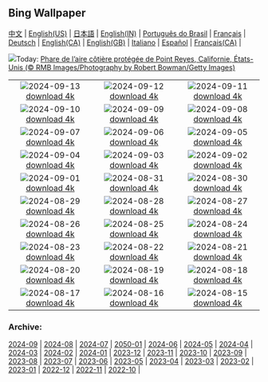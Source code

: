 ## Bing Wallpaper
[中文](README.md) |                     [English(US)](en-US.md) |                     [日本語](ja-JP.md) |                     [English(IN)](en-IN.md) |                     [Português do Brasil](pt-BR.md) |                     [Français](fr-FR.md) |                     [Deutsch](de-DE.md) |                     [English(CA)](en-CA.md) |                     [English(GB)](en-GB.md) |                     [Italiano](it-IT.md) |                     [Español](es-ES.md) |                     [Français(CA)](fr-CA.md) |                    

![](https://www.bing.com/th?id=OHR.PointReyes_FR-CA7458901989_UHD.jpg&w=1000)Today: [Phare de l’aire côtière protégée de Point Reyes, Californie, États-Unis (© RMB Images/Photography by Robert Bowman/Getty Images)](https://www.bing.com/th?id=OHR.PointReyes_FR-CA7458901989_UHD.jpg)

|      |      |      |
| :----: | :----: | :----: |
|![](https://www.bing.com/th?id=OHR.DolphinReunion_FR-CA7174667169_UHD.jpg&pid=hp&w=384&h=216&rs=1&c=4)2024-09-13 [download 4k](https://www.bing.com/th?id=OHR.DolphinReunion_FR-CA7174667169_UHD.jpg)|![](https://www.bing.com/th?id=OHR.RedFoxMother_FR-CA7012903357_UHD.jpg&pid=hp&w=384&h=216&rs=1&c=4)2024-09-12 [download 4k](https://www.bing.com/th?id=OHR.RedFoxMother_FR-CA7012903357_UHD.jpg)|![](https://www.bing.com/th?id=OHR.BridgeLisbon_FR-CA6897114231_UHD.jpg&pid=hp&w=384&h=216&rs=1&c=4)2024-09-11 [download 4k](https://www.bing.com/th?id=OHR.BridgeLisbon_FR-CA6897114231_UHD.jpg)|
|![](https://www.bing.com/th?id=OHR.IguazuRainbow_FR-CA6693865671_UHD.jpg&pid=hp&w=384&h=216&rs=1&c=4)2024-09-10 [download 4k](https://www.bing.com/th?id=OHR.IguazuRainbow_FR-CA6693865671_UHD.jpg)|![](https://www.bing.com/th?id=OHR.StockholmLibrary_FR-CA6494149468_UHD.jpg&pid=hp&w=384&h=216&rs=1&c=4)2024-09-09 [download 4k](https://www.bing.com/th?id=OHR.StockholmLibrary_FR-CA6494149468_UHD.jpg)|![](https://www.bing.com/th?id=OHR.SantaCruzHummer_FR-CA6245951052_UHD.jpg&pid=hp&w=384&h=216&rs=1&c=4)2024-09-08 [download 4k](https://www.bing.com/th?id=OHR.SantaCruzHummer_FR-CA6245951052_UHD.jpg)|
|![](https://www.bing.com/th?id=OHR.GlenariffPark_FR-CA4962368501_UHD.jpg&pid=hp&w=384&h=216&rs=1&c=4)2024-09-07 [download 4k](https://www.bing.com/th?id=OHR.GlenariffPark_FR-CA4962368501_UHD.jpg)|![](https://www.bing.com/th?id=OHR.TIFF2024_FR-CA3341034241_UHD.jpg&pid=hp&w=384&h=216&rs=1&c=4)2024-09-06 [download 4k](https://www.bing.com/th?id=OHR.TIFF2024_FR-CA3341034241_UHD.jpg)|![](https://www.bing.com/th?id=OHR.DuskyOwls_FR-CA2960210318_UHD.jpg&pid=hp&w=384&h=216&rs=1&c=4)2024-09-05 [download 4k](https://www.bing.com/th?id=OHR.DuskyOwls_FR-CA2960210318_UHD.jpg)|
|![](https://www.bing.com/th?id=OHR.AlpineLakes_FR-CA6843222529_UHD.jpg&pid=hp&w=384&h=216&rs=1&c=4)2024-09-04 [download 4k](https://www.bing.com/th?id=OHR.AlpineLakes_FR-CA6843222529_UHD.jpg)|![](https://www.bing.com/th?id=OHR.ElbowRiver_FR-CA9207316956_UHD.jpg&pid=hp&w=384&h=216&rs=1&c=4)2024-09-03 [download 4k](https://www.bing.com/th?id=OHR.ElbowRiver_FR-CA9207316956_UHD.jpg)|![](https://www.bing.com/th?id=OHR.ThamesLondon_FR-CA6880655442_UHD.jpg&pid=hp&w=384&h=216&rs=1&c=4)2024-09-02 [download 4k](https://www.bing.com/th?id=OHR.ThamesLondon_FR-CA6880655442_UHD.jpg)|
|![](https://www.bing.com/th?id=OHR.DjanetAlgeria_FR-CA6148111657_UHD.jpg&pid=hp&w=384&h=216&rs=1&c=4)2024-09-01 [download 4k](https://www.bing.com/th?id=OHR.DjanetAlgeria_FR-CA6148111657_UHD.jpg)|![](https://www.bing.com/th?id=OHR.WhaleSharkDay_FR-CA4814145075_UHD.jpg&pid=hp&w=384&h=216&rs=1&c=4)2024-08-31 [download 4k](https://www.bing.com/th?id=OHR.WhaleSharkDay_FR-CA4814145075_UHD.jpg)|![](https://www.bing.com/th?id=OHR.CastellfollitSpain_FR-CA4493934035_UHD.jpg&pid=hp&w=384&h=216&rs=1&c=4)2024-08-30 [download 4k](https://www.bing.com/th?id=OHR.CastellfollitSpain_FR-CA4493934035_UHD.jpg)|
|![](https://www.bing.com/th?id=OHR.ParalympicsParis_FR-CA9935510604_UHD.jpg&pid=hp&w=384&h=216&rs=1&c=4)2024-08-29 [download 4k](https://www.bing.com/th?id=OHR.ParalympicsParis_FR-CA9935510604_UHD.jpg)|![](https://www.bing.com/th?id=OHR.YoungCaiman_FR-CA6707841847_UHD.jpg&pid=hp&w=384&h=216&rs=1&c=4)2024-08-28 [download 4k](https://www.bing.com/th?id=OHR.YoungCaiman_FR-CA6707841847_UHD.jpg)|![](https://www.bing.com/th?id=OHR.PalmyraAtoll_FR-CA6386990840_UHD.jpg&pid=hp&w=384&h=216&rs=1&c=4)2024-08-27 [download 4k](https://www.bing.com/th?id=OHR.PalmyraAtoll_FR-CA6386990840_UHD.jpg)|
|![](https://www.bing.com/th?id=OHR.SwiftcurrentLake_FR-CA5079501446_UHD.jpg&pid=hp&w=384&h=216&rs=1&c=4)2024-08-26 [download 4k](https://www.bing.com/th?id=OHR.SwiftcurrentLake_FR-CA5079501446_UHD.jpg)|![](https://www.bing.com/th?id=OHR.KatahdinWoods_FR-CA5672777513_UHD.jpg&pid=hp&w=384&h=216&rs=1&c=4)2024-08-25 [download 4k](https://www.bing.com/th?id=OHR.KatahdinWoods_FR-CA5672777513_UHD.jpg)|![](https://www.bing.com/th?id=OHR.PrasatPhanom_FR-CA7175682898_UHD.jpg&pid=hp&w=384&h=216&rs=1&c=4)2024-08-24 [download 4k](https://www.bing.com/th?id=OHR.PrasatPhanom_FR-CA7175682898_UHD.jpg)|
|![](https://www.bing.com/th?id=OHR.OceanCityMD_FR-CA0021472787_UHD.jpg&pid=hp&w=384&h=216&rs=1&c=4)2024-08-23 [download 4k](https://www.bing.com/th?id=OHR.OceanCityMD_FR-CA0021472787_UHD.jpg)|![](https://www.bing.com/th?id=OHR.NazcaBooby_FR-CA9861813590_UHD.jpg&pid=hp&w=384&h=216&rs=1&c=4)2024-08-22 [download 4k](https://www.bing.com/th?id=OHR.NazcaBooby_FR-CA9861813590_UHD.jpg)|![](https://www.bing.com/th?id=OHR.TetonSunrise_FR-CA9634398524_UHD.jpg&pid=hp&w=384&h=216&rs=1&c=4)2024-08-21 [download 4k](https://www.bing.com/th?id=OHR.TetonSunrise_FR-CA9634398524_UHD.jpg)|
|![](https://www.bing.com/th?id=OHR.TwoPuffins_FR-CA3198296112_UHD.jpg&pid=hp&w=384&h=216&rs=1&c=4)2024-08-20 [download 4k](https://www.bing.com/th?id=OHR.TwoPuffins_FR-CA3198296112_UHD.jpg)|![](https://www.bing.com/th?id=OHR.HuntingtonBeach_FR-CA9451571426_UHD.jpg&pid=hp&w=384&h=216&rs=1&c=4)2024-08-19 [download 4k](https://www.bing.com/th?id=OHR.HuntingtonBeach_FR-CA9451571426_UHD.jpg)|![](https://www.bing.com/th?id=OHR.AlfanzinaLighthouse_FR-CA6758531395_UHD.jpg&pid=hp&w=384&h=216&rs=1&c=4)2024-08-18 [download 4k](https://www.bing.com/th?id=OHR.AlfanzinaLighthouse_FR-CA6758531395_UHD.jpg)|
|![](https://www.bing.com/th?id=OHR.CNE2024_FR-CA3077002584_UHD.jpg&pid=hp&w=384&h=216&rs=1&c=4)2024-08-17 [download 4k](https://www.bing.com/th?id=OHR.CNE2024_FR-CA3077002584_UHD.jpg)|![](https://www.bing.com/th?id=OHR.HangCave_FR-CA6512887337_UHD.jpg&pid=hp&w=384&h=216&rs=1&c=4)2024-08-16 [download 4k](https://www.bing.com/th?id=OHR.HangCave_FR-CA6512887337_UHD.jpg)|![](https://www.bing.com/th?id=OHR.WatarrkaLizard_FR-CA6361686885_UHD.jpg&pid=hp&w=384&h=216&rs=1&c=4)2024-08-15 [download 4k](https://www.bing.com/th?id=OHR.WatarrkaLizard_FR-CA6361686885_UHD.jpg)|


### Archive:
[2024-09](archive/fr-CA/202409/README.md) | [2024-08](archive/fr-CA/202408/README.md) | [2024-07](archive/fr-CA/202407/README.md) | [2050-01](archive/fr-CA/205001/README.md) | [2024-06](archive/fr-CA/202406/README.md) | [2024-05](archive/fr-CA/202405/README.md) | [2024-04](archive/fr-CA/202404/README.md) | [2024-03](archive/fr-CA/202403/README.md) | [2024-02](archive/fr-CA/202402/README.md) | [2024-01](archive/fr-CA/202401/README.md) | [2023-12](archive/fr-CA/202312/README.md) | [2023-11](archive/fr-CA/202311/README.md) | [2023-10](archive/fr-CA/202310/README.md) | [2023-09](archive/fr-CA/202309/README.md) | [2023-08](archive/fr-CA/202308/README.md) | [2023-07](archive/fr-CA/202307/README.md) | [2023-06](archive/fr-CA/202306/README.md) | [2023-05](archive/fr-CA/202305/README.md) | [2023-04](archive/fr-CA/202304/README.md) | [2023-03](archive/fr-CA/202303/README.md) | [2023-02](archive/fr-CA/202302/README.md) | [2023-01](archive/fr-CA/202301/README.md) | [2022-12](archive/fr-CA/202212/README.md) | [2022-11](archive/fr-CA/202211/README.md) | [2022-10](archive/fr-CA/202210/README.md) | 